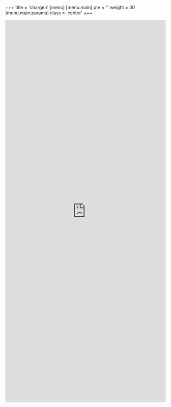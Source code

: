 +++
title = 'chargen'
[menu]
  [menu.main]
    pre = '<i class="fa-solid fa-code"></i>'
    weight = 30
    [menu.main.params]
      class = 'center'
+++
<p>
<iframe src="https://null.perchance.org/bx-chargen" style="width:100%; height:1200px; border:none;"></iframe>


